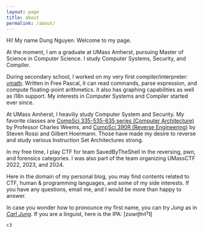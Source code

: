 ```yaml
---
layout: page
title: about
permalink: /about/
---
```


Hi! My name Dung Nguyen. Welcome to my page.

At the moment, I am a graduate at UMass Amherst, pursuing Master of Science in Computer Science. I study Computer Systems, Security, and Compiler.

During secondary school, I worked on my very first compiler/interpreter:
[vmath](https://winux8yt3.github.io/vmath/).
Written in Free Pascal, it can read commands, parse expression, and compute floating-point arithmetics. it also has graphing capabilities as well as i18n support.
My interests in Computer Systems and Compiler started ever since.

At UMass Amherst, I heaviliy study Computer System and Security.
My favorite classes are [CompSci 335-535-635 series (Computer Architecture)](https://people.cs.umass.edu/~weems/homepage/courses/index.html) by Professor Charles Weems, and [CompSci 390R (Reverse Engineering)](https://pwn.umasscybersec.org/) by Steven Rossi and Gilbert Hoermann. Those have made my desire to reverse and study various Instruction Set Architectures strong.

In my free time, I play CTF for team SavedByTheShell in the reversing, pwn, and forensics categories.
I was also part of the team organizing UMassCTF 2022, 2023, and 2024.

Here in the domain of my personal blog, you may find contents
related to CTF, human & programming languages, and some of my side interests.
If you have any questions, email me, and I would be more than happy to answer.

In case you wonder how to pronounce my first name, you can try _Jung_ as in [_Carl Jung_](https://en.wikipedia.org/wiki/Carl_Jung). If you are a linguist, here is the IPA: [zʊwŋ͡m˦ˀ˥]

`c3`